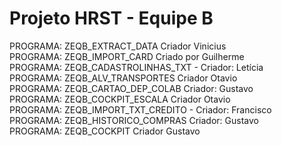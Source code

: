 # Projeto HRST - Equipe B

PROGRAMA: ZEQB_EXTRACT_DATA Criador Vinicius<br>
PROGRAMA: ZEQB_IMPORT_CARD Criado por Guilherme<br>
PROGRAMA: ZEQB_CADASTROLINHAS_TXT - Criador: Letícia <br>
PROGRAMA:  ZEQB_ALV_TRANSPORTES Criador Otavio<br>
PROGRAMA: ZEQB_CARTAO_DEP_COLAB Criador: Gustavo<br>
PROGRAMA: ZEQB_COCKPIT_ESCALA Criador Otavio<br>
PROGRAMA: ZEQB_IMPORT_TXT_CREDITO - Criador: Francisco<br>
PROGRAMA: ZEQB_HISTORICO_COMPRAS Criador: Gustavo<br>
PROGRAMA: ZEQB_COCKPIT Criador Gustavo
